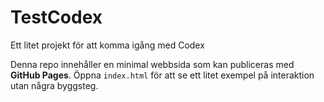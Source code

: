 # TestCodex
Ett litet projekt för att komma igång med Codex

Denna repo innehåller en minimal webbsida som kan publiceras med **GitHub Pages**. Öppna `index.html` för att se ett litet exempel på interaktion utan några byggsteg.
